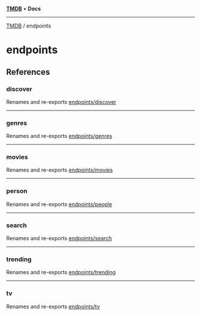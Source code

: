 [**TMDB**](../README.md) • **Docs**

***

[TMDB](../README.md) / endpoints

# endpoints

## References

### discover

Renames and re-exports [endpoints/discover](discover/README.md)

***

### genres

Renames and re-exports [endpoints/genres](genres/README.md)

***

### movies

Renames and re-exports [endpoints/movies](movies/README.md)

***

### person

Renames and re-exports [endpoints/people](people/README.md)

***

### search

Renames and re-exports [endpoints/search](search/README.md)

***

### trending

Renames and re-exports [endpoints/trending](trending/README.md)

***

### tv

Renames and re-exports [endpoints/tv](tv/README.md)
